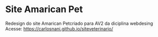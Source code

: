 # Site Amarican Pet 
Redesign do site Amarican Petcriado para AV2 da diciplina webdesing 
Acesse: https://carlosnani.github.io/siteveterinario/
